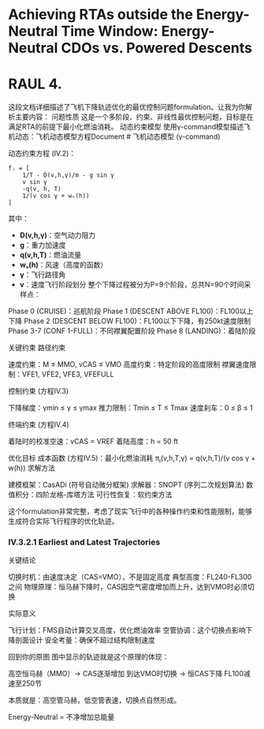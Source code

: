 #  Achieving RTAs outside the Energy-Neutral Time Window: Energy-Neutral CDOs vs. Powered Descents

# RAUL     4.

这段文档详细描述了飞机下降轨迹优化的最优控制问题formulation。让我为你解析主要内容：
问题性质
这是一个多阶段、约束、非线性最优控制问题，目标是在满足RTA的前提下最小化燃油消耗。
动态约束模型
使用γ-command模型描述飞机动态：飞机动态模型方程Document # 飞机动态模型 (γ-command)

动态约束方程 (IV.2)：

```
f̃ⱼ = [
    1/T - D(v,h,γ)/m - g sin γ
    v sin γ  
    -q(v, h, T)
    1/(v cos γ + wₛ(h))
]
```

其中：
- **D(v,h,γ)**：空气动力阻力
- **g**：重力加速度  
- **q(v,h,T)**：燃油流量
- **wₛ(h)**：风速（高度的函数）
- **γ**：飞行路径角
- **v**：速度飞行阶段划分
整个下降过程被分为P=9个阶段，总共N=90个时间采样点：

Phase 0 (CRUISE)：巡航阶段
Phase 1 (DESCENT ABOVE FL100)：FL100以上下降
Phase 2 (DESCENT BELOW FL100)：FL100以下下降，有250kt速度限制
Phase 3-7 (CONF 1-FULL)：不同襟翼配置阶段
Phase 8 (LANDING)：着陆阶段

关键约束
路径约束

速度约束：M ≤ MMO, vCAS ≤ VMO
高度约束：特定阶段的高度限制
襟翼速度限制：VFE1, VFE2, VFE3, VFEFULL

控制约束 (方程IV.3)

下降梯度：γmin ≤ γ ≤ γmax
推力限制：Tmin ≤ T ≤ Tmax
速度刹车：0 ≤ β ≤ 1

终端约束 (方程IV.4)

着陆时的校准空速：vCAS = VREF
着陆高度：h = 50 ft

优化目标
成本函数 (方程IV.5)：最小化燃油消耗
πⱼ(v,h,T,γ) = q(v,h,T)/(v cos γ + w(h))
求解方法

建模框架：CasADi (符号自动微分框架)
求解器：SNOPT (序列二次规划算法)
数值积分：四阶龙格-库塔方法
可行性恢复：软约束方法

这个formulation非常完整，考虑了现实飞行中的各种操作约束和性能限制，能够生成符合实际飞行程序的优化轨迹。




### IV.3.2.1 Earliest and Latest Trajectories
关键结论

切换时机：由速度决定（CAS=VMO），不是固定高度
典型高度：FL240-FL300之间
物理原理：恒马赫下降时，CAS因空气密度增加而上升，达到VMO时必须切换

实际意义

飞行计划：FMS自动计算交叉高度，优化燃油效率
空管协调：这个切换点影响下降剖面设计
安全考量：确保不超过结构限制速度

回到你的原图
图中显示的轨迹就是这个原理的体现：

高空恒马赫（MMO）→ CAS逐渐增加
到达VMO时切换 → 恒CAS下降
FL100减速至250节

本质就是：高空管马赫，低空管表速，切换点自然形成。

Energy-Neutral = 不净增加总能量